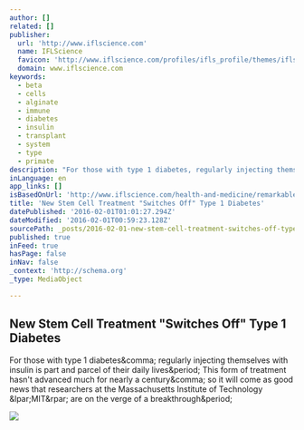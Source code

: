 ```yaml
---
author: []
related: []
publisher:
  url: 'http://www.iflscience.com'
  name: IFLScience
  favicon: 'http://www.iflscience.com/profiles/ifls_profile/themes/ifls_desktop/favicon.ico'
  domain: www.iflscience.com
keywords:
  - beta
  - cells
  - alginate
  - immune
  - diabetes
  - insulin
  - transplant
  - system
  - type
  - primate
description: "For those with type 1 diabetes, regularly injecting themselves with insulin is part and parcel of their daily lives. This form of treatment hasn't advanced much for nearly a century, so it will come as good news that researchers at the Massachusetts Institute of Technology (MIT) are on the verge of a breakthrough."
inLanguage: en
app_links: []
isBasedOnUrl: 'http://www.iflscience.com/health-and-medicine/remarkable-new-method-switches-diabetes-may-lead-future-without-insulin'
title: 'New Stem Cell Treatment "Switches Off" Type 1 Diabetes'
datePublished: '2016-02-01T01:01:27.294Z'
dateModified: '2016-02-01T00:59:23.128Z'
sourcePath: _posts/2016-02-01-new-stem-cell-treatment-switches-off-type-1-diabetes.md
published: true
inFeed: true
hasPage: false
inNav: false
_context: 'http://schema.org'
_type: MediaObject

---
```

<article style=""><h1>New Stem Cell Treatment "Switches Off" Type 1 Diabetes</h1><p>For those with type 1 diabetes&amp;comma; regularly injecting themselves with insulin is part and parcel of their daily lives&amp;period; This form of treatment hasn't advanced much for nearly a century&amp;comma; so it will come as good news that researchers at the Massachusetts Institute of Technology &amp;lpar;MIT&amp;rpar; are on the verge of a breakthrough&amp;period;</p><img src="http://www.iflscience.com/sites/www.iflscience.com/files/styles/ifls_large/public/blog/%5Bnid%5D/MIT-Diabetes-Stem-1_0.jpg?itok=VEIFhfo0" /></article>